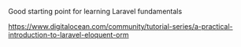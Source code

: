 Good starting point for learning Laravel fundamentals

https://www.digitalocean.com/community/tutorial-series/a-practical-introduction-to-laravel-eloquent-orm
